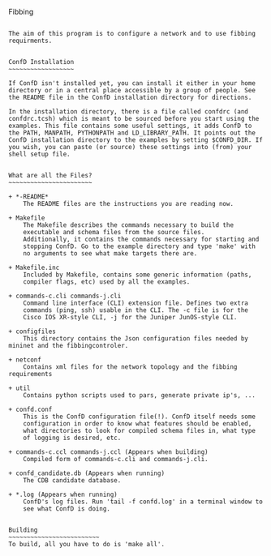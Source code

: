 Fibbing
~~~~~~~~~~~~~~~~~~~~~~~~~~

The aim of this program is to configure a network and to use fibbing requirments.


ConfD Installation
~~~~~~~~~~~~~~~~~~

If ConfD isn't installed yet, you can install it either in your home
directory or in a central place accessible by a group of people. See
the README file in the ConfD installation directory for directions.

In the installation directory, there is a file called confdrc (and
confdrc.tcsh) which is meant to be sourced before you start using the
examples. This file contains some useful settings, it adds ConfD to
the PATH, MANPATH, PYTHONPATH and LD_LIBRARY_PATH. It points out the
ConfD installation directory to the examples by setting $CONFD_DIR. If
you wish, you can paste (or source) these settings into (from) your
shell setup file.


What are all the Files?
~~~~~~~~~~~~~~~~~~~~~~~

+ *-README*
    The README files are the instructions you are reading now.

+ Makefile
    The Makefile describes the commands necessary to build the
    executable and schema files from the source files.
    Additionally, it contains the commands necessary for starting and
    stopping ConfD. Go to the example directory and type 'make' with
    no arguments to see what make targets there are.

+ Makefile.inc
    Included by Makefile, contains some generic information (paths,
    compiler flags, etc) used by all the examples.

+ commands-c.cli commands-j.cli
    Command line interface (CLI) extension file. Defines two extra
    commands (ping, ssh) usable in the CLI. The -c file is for the
    Cisco IOS XR-style CLI, -j for the Juniper JunOS-style CLI.

+ configfiles
    This directory contains the Json configuration files needed by mininet and the fibbingcontroler.

+ netconf
    Contains xml files for the network topology and the fibbing requirements

+ util
    Contains python scripts used to pars, generate private ip's, ...

+ confd.conf
    This is the ConfD configuration file(!). ConfD itself needs some
    configuration in order to know what features should be enabled,
    what directories to look for compiled schema files in, what type
    of logging is desired, etc.

+ commands-c.ccl commands-j.ccl (Appears when building)
    Compiled form of commands-c.cli and commands-j.cli.

+ confd_candidate.db (Appears when running)
    The CDB candidate database.

+ *.log (Appears when running)
    ConfD's log files. Run 'tail -f confd.log' in a terminal window to
    see what ConfD is doing.


Building
~~~~~~~~~~~~~~~~~~~~~~~~~
To build, all you have to do is 'make all'.
